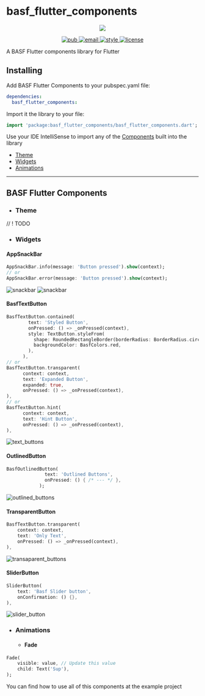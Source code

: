 # basf_flutter_components

<p align="center">
  <img src="https://raw.githubusercontent.com/BASF-Mobile-Solutions/basf_flutter_components/master/assets/basf_logo.png" />
</p>	

<p align="center">
  <a href="https://pub.dev/packages/basf_flutter_components">
     <img alt="pub" src="https://img.shields.io/pub/v/basf_flutter_components.svg?label=basf_flutter_components">
  </a>
  <a href="mailto:Mobile-Solutions@basf.com">
     <img alt="email" src="https://img.shields.io/badge/Email-BASF%20Mobile%20Solutions-blue.svg">
  </a>
  <a href="https://pub.dev/packages/very_good_analysis">
     <img alt="style" src="https://img.shields.io/badge/style-very_good_analysis-B22C89.svg">
  </a>
  <a href="https://opensource.org/licenses/BSD-3-Clause">
     <img alt="license" src="https://img.shields.io/badge/license-BSD 3-green.svg">
  </a>
</p>

A BASF Flutter components library for Flutter

## Installing

Add BASF Flutter Components to your pubspec.yaml file:

```yaml
dependencies:
  basf_flutter_components:
```

Import it the library to your file:

```dart
import 'package:basf_flutter_components/basf_flutter_components.dart';
```

Use your IDE IntelliSense to import any of the [Components](#components) built into the library
- [Theme](#theme)
- [Widgets](#widgets)
- [Animations](#animations)

---

## BASF Flutter Components

- ### Theme
// ! TODO

- ### Widgets
#### AppSnackBar
```dart
AppSnackBar.info(message: 'Button pressed').show(context);
// or
AppSnackBar.error(message: 'Button pressed').show(context);
```

![snackbar](./assets/screenshots/info.png)
![snackbar](./assets/screenshots/error.png)

#### BasfTextButton
```dart
BasfTextButton.contained(
        text: 'Styled Button',
        onPressed: () => _onPressed(context),
        style: TextButton.styleFrom(
          shape: RoundedRectangleBorder(borderRadius: BorderRadius.circular(0)),
          backgroundColor: BasfColors.red,
        ),
      ),
// or
BasfTextButton.transparent(
      context: context,
      text: 'Expanded Button',
      expanded: true,
      onPressed: () => _onPressed(context),
),
// or
BasfTextButton.hint(
      context: context,
      text: 'Hint Button',
      onPressed: () => _onPressed(context),
),
```

![text_buttons](./assets/screenshots/text_buttons.png)

#### OutlinedButton
```dart
BasfOutlinedButton(
              text: 'Outlined Buttons',
              onPressed: () { /* --- */ },
            );
```

![outlined_buttons](./assets/screenshots/outlined_buttons.png)

#### TransparentButton
```dart
BasfTextButton.transparent(
    context: context,
    text: 'Only Text',
    onPressed: () => _onPressed(context),
),
```

![transaparent_buttons](./assets/screenshots/transaparent_buttons.png)

#### SliderButton
```dart
SliderButton(
    text: 'Basf Slider button',
    onConfirmation: () {},
),
```
![slider_button](./assets/screenshots/slider_button.png)


- ### Animations
	- #### Fade
```dart
Fade(
    visible: value, // Update this value
    child: Text('Sup'),
);
```


You can find how to use all of this components at the example project
